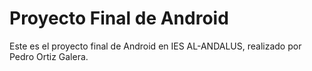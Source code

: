 # Proyecto Final de Android

Este es el proyecto final de Android en IES AL-ANDALUS, realizado por Pedro Ortiz Galera.
